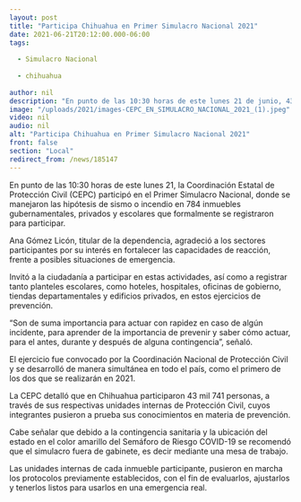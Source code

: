 ```yaml
---
layout: post
title: "Participa Chihuahua en Primer Simulacro Nacional 2021"
date: 2021-06-21T20:12:00.000-06:00
tags:
  
  - Simulacro Nacional
  
  - chihuahua
  
author: nil
description: "En punto de las 10:30 horas de este lunes 21 de junio, 43 mil 741 chihuahuenses fueron parte de este ejercicio realizado de manera simultánea en todo el país, con el objetivo de reforzar la cultura de la prevención"
image: "/uploads/2021/images-CEPC_EN_SIMULACRO_NACIONAL_2021_(1).jpeg"
video: nil
audio: nil
alt: "Participa Chihuahua en Primer Simulacro Nacional 2021"
front: false
section: "Local"
redirect_from: /news/185147
---
```


En punto de las 10:30 horas de este lunes 21, la Coordinación Estatal de Protección Civil (CEPC) participó en el Primer Simulacro Nacional, donde se manejaron las hipótesis de sismo o incendio en 784 inmuebles gubernamentales, privados y escolares que formalmente se registraron para participar.

Ana Gómez Licón, titular de la dependencia, agradeció a los sectores participantes por su interés en fortalecer las capacidades de reacción, frente a posibles situaciones de emergencia.

Invitó a la ciudadanía a participar en estas actividades, así como a registrar tanto planteles escolares, como hoteles, hospitales, oficinas de gobierno, tiendas departamentales y edificios privados, en estos ejercicios de prevención.

“Son de suma importancia para actuar con rapidez en caso de algún incidente, para aprender de la importancia de prevenir y saber cómo actuar, para el antes, durante y después de alguna contingencia”, señaló.

El ejercicio fue convocado por la Coordinación Nacional de Protección Civil y se desarrolló de manera simultánea en todo el país, como el primero de los dos que se realizarán en 2021.

La CEPC detalló que en Chihuahua participaron 43 mil 741 personas, a través de sus respectivas unidades internas de Protección Civil, cuyos integrantes pusieron a prueba sus conocimientos en materia de prevención.

Cabe señalar que debido a la contingencia sanitaria y la ubicación del estado en el color amarillo del Semáforo de Riesgo COVID-19 se recomendó que el simulacro fuera de gabinete, es decir mediante una mesa de trabajo.

Las unidades internas de cada inmueble participante, pusieron en marcha los protocolos previamente establecidos, con el fin de evaluarlos, ajustarlos y tenerlos listos para usarlos en una emergencia real.